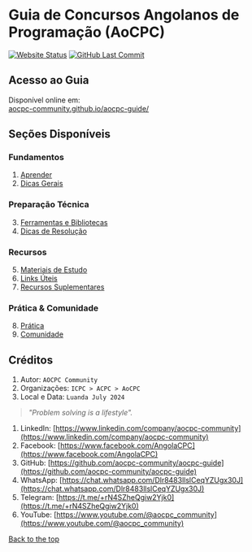 # Guia de Concursos Angolanos de Programação (AoCPC)

[![Website Status](https://img.shields.io/website?url=https%3A%2F%2Faocpc-community.github.io%2Faocpc-guide%2F)](https://aocpc-community.github.io/aocpc-guide/)
[![GitHub Last Commit](https://img.shields.io/github/last-commit/aocpc-community/aocpc-guide)](https://github.com/aocpc-community/aocpc-guide)

## Acesso ao Guia

Disponível online em:  
[aocpc-community.github.io/aocpc-guide/](https://aocpc-community.github.io/aocpc-guide/)

## Seções Disponíveis

### Fundamentos
1. [Aprender](docs/guide/aprender.md)
2. [Dicas Gerais](docs/guide/dicas.md)

### Preparação Técnica
3. [Ferramentas e Bibliotecas](docs/guide/ferramentas-bibliotecas.md)
4. [Dicas de Resolução](docs/guide/dicas-de-resolucao.md)

### Recursos
5. [Materiais de Estudo](docs/guide/materiais.md)
6. [Links Úteis](docs/guide/links-aleatorios.md)
7. [Recursos Suplementares](docs/guide/supplementary-resources.md)

### Prática & Comunidade
8. [Prática](docs/guide/praticar.md)
9. [Comunidade](docs/guide/comunidade.md)

## Créditos
1. Autor: `AOCPC Community`
2. Organizações: `ICPC > ACPC > AoCPC`
4. Local e Data: `Luanda July 2024`

> _"Problem solving is a lifestyle"._

1. LinkedIn: [https://www.linkedin.com/company/aocpc-community](https://www.linkedin.com/company/aocpc-community)
2. Facebook: [https://www.facebook.com/AngolaCPC](https://www.facebook.com/AngolaCPC)
3. GitHub: [https://github.com/aocpc-community/aocpc-guide](https://github.com/aocpc-community/aocpc-guide)
4. WhatsApp: [https://chat.whatsapp.com/Dlr8483llslCeqYZUgx30J](https://chat.whatsapp.com/Dlr8483llslCeqYZUgx30J)
5. Telegram: [https://t.me/+rN4SZheQgiw2Yjk0](https://t.me/+rN4SZheQgiw2Yjk0)
6. YouTube: [https://www.youtube.com/@aocpc_community](https://www.youtube.com/@aocpc_community)

[Back to the top](#contents)